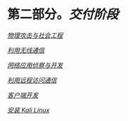 # 第二部分。*交付阶段*

*[物理攻击与社会工程](07.html "Chapter 7\. Physical Attacks and Social Engineering")*

*[利用无线通信](08.html "Chapter 8\. Exploiting Wireless Communications")*

*[网络应用侦察与开发](09.html "Chapter 9\. Reconnaissance and Exploitation of Web-based Applications")*

*[利用远程访问通信](10.html "Chapter 10\. Exploiting Remote Access Communications")*

*[客户端开发](11.html "Chapter 11\. Client-side Exploitation")*

*[安装 Kali Linux](12.html "Appendix A. Installing Kali Linux")*
